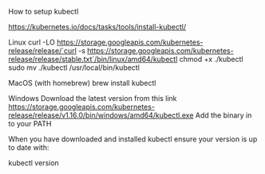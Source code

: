 How to setup kubectl

https://kubernetes.io/docs/tasks/tools/install-kubectl/

Linux
curl -LO https://storage.googleapis.com/kubernetes-release/release/`curl -s https://storage.googleapis.com/kubernetes-release/release/stable.txt`/bin/linux/amd64/kubectl
chmod +x ./kubectl
sudo mv ./kubectl /usr/local/bin/kubectl

MacOS (with homebrew)
brew install kubectl

Windows
Download the latest version from this link https://storage.googleapis.com/kubernetes-release/release/v1.16.0/bin/windows/amd64/kubectl.exe
Add the binary in to your PATH


When you have downloaded and installed kubectl ensure your version is up to date with:

kubectl version
